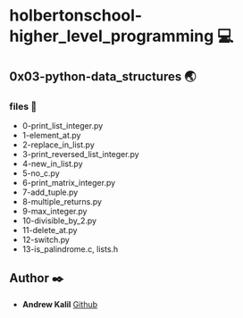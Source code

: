 # holbertonschool-higher_level_programming :computer:

## 0x03-python-data_structures :earth_asia:
### files :page_facing_up:
 * 0-print_list_integer.py
 * 1-element_at.py
 * 2-replace_in_list.py
 * 3-print_reversed_list_integer.py
 * 4-new_in_list.py
 * 5-no_c.py
 * 6-print_matrix_integer.py
 * 7-add_tuple.py
 * 8-multiple_returns.py
 * 9-max_integer.py
 * 10-divisible_by_2.py
 * 11-delete_at.py
 * 12-switch.py
 * 13-is_palindrome.c, lists.h


## Author :black_nib:
* **Andrew Kalil** [Github](https://github.com/AndrewKalil)
